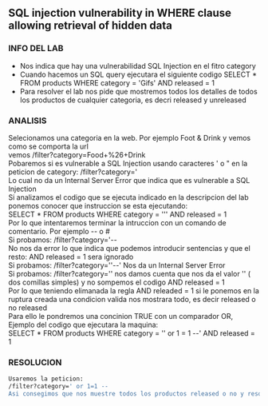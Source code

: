 ## SQL injection vulnerability in WHERE clause allowing retrieval of hidden data
### INFO DEL LAB
- Nos indica que hay una vulnerabilidad SQL Injection en el fitro category  
- Cuando hacemos un SQL query ejecutara el siguiente codigo SELECT * FROM  products WHERE category = 'Gifs' AND released = 1  
- Para resolver el lab nos pide que mostremos todos los detalles de todos los productos de cualquier categoria, es decri released y unreleased  
### ANALISIS  
Selecionamos una categoria en la web. Por ejemplo Foot & Drink y vemos como se comporta la url  
vemos /filter?category=Food+%26+Drink     
Pobaremos si es vulnerable a SQL Injection usando caracteres ' o " en la peticion de category:
/filter?category='  
Lo cual no da un Internal Server Error que indica que es vulnerable a SQL Injection  
Si analizamos el codigo que se ejecuta indicado en la descripcion del lab ponemos conocer que instruccion se esta ejecutando:  
SELECT * FROM  products WHERE category = ''' AND released = 1  
Por lo que intentaremos terminar la intruccion con un comando de comentario. Por ejemplo -- o #  
Si probamos:  /filter?category='--  
No nos da error lo que indica que podemos introducir sentencias y que el resto:  AND released = 1 sera ignorado  
Si probamos: /filter?category=''--'  Nos da un Internal Server Error   
Si probamos: /filter?category='' nos damos cuenta que nos da el valor '' ( dos comillas simples) y no sompemos el codigo AND released = 1  
Por lo que teniendo elimanada la regla AND releaded = 1 si le ponemos en la ruptura creada una condicion valida nos mostrara todo, es decir released o no released  
Para ello le pondremos una concinion TRUE con un comparador OR, Ejemplo del codigo que ejecutara la maquina:  
SELECT * FROM  products WHERE category = '' or 1 = 1 --' AND released = 1  
### RESOLUCION   
```sh  
Usaremos la peticion:
/filter?category=' or 1=1 --   
Asi consegimos que nos muestre todos los productos released o no y resolvemos el lab.
```
